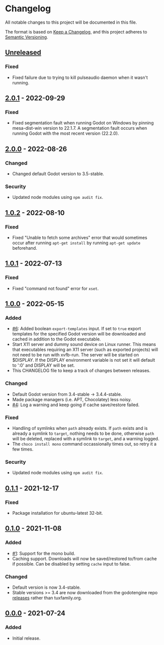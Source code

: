 # Changelog

All notable changes to this project will be documented in this file.

The format is based on [Keep a Changelog](https://keepachangelog.com/en/1.0.0/),
and this project adheres to [Semantic Versioning](https://semver.org/spec/v2.0.0.html).

## [Unreleased](https://github.com/lihop/setup-godot/compare/v2.0.1...HEAD)

### Fixed

- Fixed failure due to trying to kill pulseaudio daemon when it wasn't running.

## [2.0.1](https://github.com/lihop/setup-godot/compare/v2.0.0...v2.0.1) - 2022-09-29

### Fixed

- Fixed segmentation fault when running Godot on Windows by pinning mesa-dist-win
  version to 22.1.7. A segmentation fault occurs when running Godot with the most
  recent version (22.2.0).

## [2.0.0](https://github.com/lihop/setup-godot/compare/v1.0.2...v2.0.0) - 2022-08-26

### Changed

- Changed default Godot version to 3.5-stable.

### Security

- Updated node modules using `npm audit fix`.

## [1.0.2](https://github.com/lihop/setup-godot/compare/v1.0.0...v1.0.2) - 2022-08-10

### Fixed

- Fixed "Unable to fetch some archives" error that would sometimes occur after running `apt-get install`
  by running `apt-get update` beforehand.

## [1.0.1](https://github.com/lihop/setup-godot/compare/v1.0.0...v1.0.1) - 2022-07-13

### Fixed

- Fixed "command not found" error for `xset`.

## [1.0.0](https://github.com/lihop/setup-godot/compare/v0.1.1...v1.0.0) - 2022-05-15

### Added

- [#6](https://github.com/lihop/setup-godot/issues/6): Added boolean `export-templates` input. If set to `true` export templates for the specified Godot version will be downloaded and cached in addition to the Godot executable.
- Start X11 server and dummy sound device on Linux runner. This means that executables requiring an X11 server (such as exported projects) will not need to be run with xvfb-run. The server will be started on $DISPLAY. If the DISPLAY environment variable is not set it will default to ':0' and DISPLAY will be set.
- This CHANGELOG file to keep a track of changes between releases.

### Changed

- Default Godot version from 3.4-stable -> 3.4.4-stable.
- Made package managers (i.e. APT, Chocolatey) less noisy.
- [#4](https://github.com/lihop/setup-godot/issues/4): Log a warning and keep going if cache save/restore failed.

### Fixed

- Handling of symlinks when `path` already exists. If `path` exists and is already a symlink to `target`, nothing needs to be done, otherwise `path` will be deleted, replaced with a symlink to `target`, and a warning logged.
- The `choco install mono` command occassionally times out, so retry it a few times.

### Security

- Updated node modules using `npm audit fix`.

## [0.1.1](https://github.com/lihop/setup-godot/compare/v0.1.0...v0.1.1) - 2021-12-17

### Fixed

- Package installation for ubuntu-latest 32-bit.

## [0.1.0](https://github.com/lihop/setup-godot/compare/v0.0.0...v0.1.0) - 2021-11-08

### Added

- [#1](https://github.com/lihop/setup-godot/issues/1): Support for the mono build.
- Caching support. Downloads will now be saved/restored to/from cache if possible. Can be disabled by setting `cache` input to false.

### Changed

- Default version is now 3.4-stable.
- Stable versions >= 3.4 are now downloaded from the godotengine repo [releases](https://github.com/godotengine/godot/releases) rather than tuxfamily.org.

## [0.0.0](https://github.com/lihop/godot-setup/tags/v0.0.0) - 2021-07-24

### Added

- Initial release.

